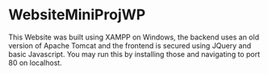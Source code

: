 # WebsiteMiniProjWP

This Website was built using XAMPP on Windows, the backend uses an old version of Apache Tomcat and the frontend is secured using JQuery and basic Javascript. You may run this by installing those and navigating to port 80 on localhost.
